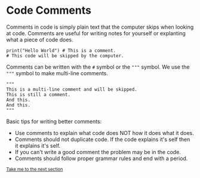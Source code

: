 # Code Comments

Comments in code is simply plain text that the computer skips when looking at code. Comments are useful for writing notes for yourself or explanting what a piece of code does.

```python3
print("Hello World") # This is a comment.
# This code will be skipped by the computer.
```

Comments can be written with the `#` symbol or the `"""` symbol. We use the `"""` symbol to make multi-line comments.

```python3
"""
This is a multi-line comment and will be skipped.
This is still a comment.
And this.
And this.
"""
```

Basic tips for writing better comments:

- Use comments to explain what code does NOT how it does what it does.
- Comments should not duplicate code. If the code explains it's self then it explains it's self.
- If you can't write a good comment the problem may be in the code.
- Comments should follow proper grammar rules and end with a period.

<sub>[Take me to the next section]()</sub>